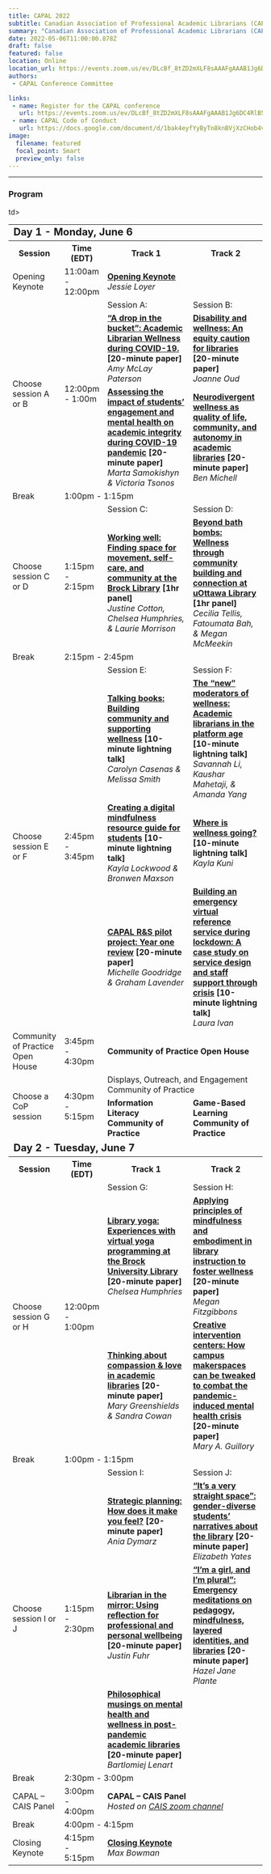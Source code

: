```yaml
---
title: CAPAL 2022
subtitle: Canadian Association of Professional Academic Librarians (CAPAL) Conference
summary: "Canadian Association of Professional Academic Librarians (CAPAL) Conference"
date: 2022-05-06T11:00:00.878Z
draft: false
featured: false
location: Online
location_url: https://events.zoom.us/ev/DLcBf_8tZD2mXLF8sAAAFgAAAB1Jg6DC4RlB59fqQghMRbUJ0y19GtfPZU-uPLEBeOMdf8yvPuCY~AEdhYueavXMvJCsgl-NOUsUNZUySPICd5Xl2NN0
authors:
 - CAPAL Conference Committee

links:
 - name: Register for the CAPAL conference
   url: https://events.zoom.us/ev/DLcBf_8tZD2mXLF8sAAAFgAAAB1Jg6DC4RlB59fqQghMRbUJ0y19GtfPZU-uPLEBeOMdf8yvPuCY~AEdhYueavXMvJCsgl-NOUsUNZUySPICd5Xl2NN0
 - name: CAPAL Code of Conduct
   url: https://docs.google.com/document/d/1bak4eyfYyByTn8knBVjXzCHob4vHbS4m/edit
image:
  filename: featured
  focal_point: Smart
  preview_only: false
---
```


---

### Program
<table style="width:100%">
  <tr>
      <td colspan=4 style="font-size:20px"><strong>Day 1 - Monday, June 6</strong> </td>
  </tr>
  <tr>
    <th style="width:15%">Session</th>
    <th style="width:15%">Time (EDT)</th>
    <th style="width:40%">Track 1</th>
    <th style="width:40%">Track 2</th>
  </tr>
  <tr>
      <td>Opening Keynote</td>
    <td>11:00am - 12:00pm</td>
    <td colspan=2>
      <STRONG><a href="https://www.cais-community.ca/talk/CAPAL2022.1.Opening/">Opening Keynote</a></STRONG></br>
        <i>Jessie Loyer</i>
    </td>
  </tr>
  <tr>
    <td rowspan=3>Choose session A or B</td>
    <td rowspan=3>12:00pm - 1:00m</td>
    <td>Session A:</td>
    <td>Session B:</td>
  </tr>
  <tr>
    <td><strong><a href="https://www.cais-community.ca/talk/CAPAL2022.2.Paterson/">“A drop in the bucket”: Academic Librarian Wellness during COVID-19.</a> [20-minute paper]</strong><br>
        <i>Amy McLay Paterson</i>
     </td>
    <td><strong><a href="https://www.cais-community.ca/talk/CAPAL2022.3.Oud/">Disability and wellness: An equity caution for libraries</a> [20-minute paper]</strong><br>
        <i>Joanne Oud</i>
    </td>
  </tr>
  <tr>
    <td><strong><a href="https://www.cais-community.ca/talk/CAPAL2022.4.Samokishyn/">Assessing the impact of students’ engagement and mental health on academic integrity during COVID-19 pandemic</a> [20-minute paper]</strong><br>
        <i>Marta Samokishyn & Victoria Tsonos </i>
    </td>
    <td><strong><a href="https://www.cais-community.ca/talk/CAPAL2022.5.Michell/">Neurodivergent wellness as quality of life, community, and autonomy in academic libraries</a> [20-minute paper]</strong><br>
        <i>Ben Michell</i>
    </td>
  </tr>
  <tr>
    <td>Break</td>
    <td colspan=3>1:00pm - 1:15pm</td>
  </tr>
  <tr>
    <td rowspan=2>Choose session C or D</td>
    <td rowspan=2>1:15pm - 2:15pm</td>
    <td>Session C:</td>
    <td>Session D:</td>
  </tr>
  <tr>
    <td><strong><a href="https://www.cais-community.ca/talk/CAPAL2022.6.Cotton/">Working well: Finding space for movement, self-care, and community at the Brock Library</a> [1hr panel]</strong><br>
        <i>Justine Cotton, Chelsea Humphries, & Laurie Morrison</i>
    </td>
    <td><strong><a href="https://www.cais-community.ca/talk/CAPAL2022.7.Tellis/">Beyond bath bombs: Wellness through community building and connection at uOttawa Library</a> [1hr panel]</strong><br>
        <i>Cecilia Tellis, Fatoumata Bah, & Megan McMeekin</i>
    </td>
  </tr> 
  <tr>
    <td>Break</td>
    <td colspan=3>2:15pm - 2:45pm</td>
  </tr>
  <tr>
    <td rowspan=4>Choose session E or F</td>
    <td rowspan=4>2:45pm - 3:45pm</td>
    <td>Session E:</td>
    <td>Session F:</td>
  </tr>
  <tr>
    <td><strong><a href="https://www.cais-community.ca/talk/CAPAL2022.8.Casenas/">Talking books: Building community and supporting wellness</a> [10-minute lightning talk]</strong><br>
        <i>Carolyn Casenas & Melissa Smith</i>
    </td>
    <td><strong><a href="https://www.cais-community.ca/talk/CAPAL2022.9.Li/">The “new” moderators of wellness: Academic librarians in the platform age</a> [10-minute lightning talk]</strong><br>
        <i>Savannah Li, Kaushar Mahetaji, & Amanda Yang</i>
    </td>
  </tr>
  <tr>
    <td><strong><a href="https://www.cais-community.ca/talk/CAPAL2022.10.Lockwood/">Creating a digital mindfulness resource guide for students</a> [10-minute lightning talk]</strong><br>
        <i>Kayla Lockwood & Bronwen Maxson</i>
    </td>
    <td><strong><a href="https://www.cais-community.ca/talk/CAPAL2022.11.Kuni/">Where is wellness going?</a> [10-minute lightning talk]</strong><br>
        <i>Kayla Kuni</i>
    </td>
  </tr>
  <tr>
    <td><strong><a href="https://www.cais-community.ca/talk/CAPAL2022.12.Goodridge/">CAPAL R&S pilot project: Year one review</a> [20-minute paper]</strong><br>
        <i>Michelle Goodridge & Graham Lavender</i>
    </td>
    <td><strong><a href="https://www.cais-community.ca/talk/CAPAL2022.13.Ivan/">Building an emergency virtual reference service during lockdown: A case study on service design and staff support through crisis</a> [10-minute lightning talk]</strong><br>
        <i>Laura Ivan</i>
    </td>
    </tr>
  <tr>
    <td>Community of Practice Open House</td>
    <td>3:45pm - 4:30pm</td>
    <td colspan=2>
      <STRONG>Community of Practice Open House</STRONG> 
    </td>
  </tr>
  <tr>
    <td rowspan=2>Choose a CoP session</td>td>
    <td rowspan=2>4:30pm - 5:15pm</td>  
    <td colspan=2>Displays, Outreach, and Engagement Community of Practice</td>
   </tr>
   <tr>
    <td><STRONG>Information Literacy Community of Practice</STRONG></td>
    <td><STRONG>Game-Based Learning Community of Practice<STRONG></td>
  </tr>
  <tr>
      <td colspan=4 style="font-size:20px"><strong><font>Day 2 - Tuesday, June 7</font></strong></td>
  </tr>
  <tr>
    <th>Session</th>
    <th>Time (EDT)</th>
    <th>Track 1</th>
    <th>Track 2</th>
  </tr>  
  <tr>
    <td rowspan=3>Choose session G or H</td>
    <td rowspan=3>12:00pm - 1:00pm</td>
    <td>Session G:</td>
    <td>Session H:</td>
  </tr>
  <tr>
      <td><strong><a href="https://www.cais-community.ca/talk/CAPAL2022.14.Humphries/">Library yoga: Experiences with virtual yoga programming at the Brock University Library</a> [20-minute paper]</strong><br>
        <i>Chelsea Humphries</i>
    </td>
      <td><strong><a href="https://www.cais-community.ca/talk/CAPAL2022.15.Fitzgibbons/">Applying principles of mindfulness and embodiment in library instruction to foster wellness</a> [20-minute paper]</strong><br>
        <i>Megan Fitzgibbons</i>
    </td>
  </tr>
  <tr>
      <td><strong><a href="https://www.cais-community.ca/talk/CAPAL2022.16.Greenshields/">Thinking about compassion & love in academic libraries</a> [20-minute paper]</strong><br>
        <i>Mary Greenshields & Sandra Cowan </i>
    </td>
      <td><strong><a href="https://www.cais-community.ca/talk/CAPAL2022.17.Guillory/">Creative intervention centers: How campus makerspaces can be tweaked to combat the pandemic-induced mental health crisis</a> [20-minute paper]</strong><br>
        <i>Mary A. Guillory</i>
    </td>
  </tr>
  </tr> 
  <tr>
    <td>Break</td>
    <td colspan=3>1:00pm - 1:15pm</td>
  </tr>
  <tr>
    <td rowspan=4>Choose session I or J</td>
    <td rowspan=4>1:15pm - 2:30pm</td>
    <td>Session I:</td>
    <td>Session J:</td>
  </tr>
  <tr>
    <td><strong><a href="https://www.cais-community.ca/talk/CAPAL2022.18.Dymarz/">Strategic planning: How does it make you feel?</a> [20-minute paper]</strong><br>
        <i>Ania Dymarz</i>
    </td>
    <td><strong><a href="https://www.cais-community.ca/talk/CAPAL2022.19.Yates/">“It’s a very straight space”: gender-diverse students’ narratives about the library</a> [20-minute paper]</strong><br>
        <i>Elizabeth Yates</i>
    </td>
  </tr>
  <tr>
    <td><strong><a href="https://www.cais-community.ca/talk/CAPAL2022.20.Fuhr/">Librarian in the mirror: Using reflection for professional and personal wellbeing</a> [20-minute paper]</strong><br>
        <i>Justin Fuhr</i>
    </td>
    <td><strong><a href="https://www.cais-community.ca/talk/CAPAL2022.21.Plante/">“I’m a girl, and I’m plural”: Emergency meditations on pedagogy, mindfulness, layered identities, and libraries</a> [20-minute paper]</strong><br>
        <i>Hazel Jane Plante</i>
    </td>
  </tr>
  <tr>
    <td><strong><a href="https://www.cais-community.ca/talk/CAPAL2022.22.Lenart/">Philosophical musings on mental health and wellness in post-pandemic academic libraries</a> [20-minute paper]</strong><br>
        <i>Bartlomiej Lenart</i>
    </td>
    </tr>
  <tr>
    <td>Break</td>
    <td colspan=3>2:30pm - 3:00pm</td>
  </tr>
  <tr>
    <td>CAPAL – CAIS Panel </td>
    <td>3:00pm - 4:00pm</td>
    <td colspan=2>
      <STRONG>CAPAL – CAIS Panel</STRONG><br>
        <i>Hosted on <a href="https://us06web.zoom.us/j/88016818664?wd=bWlEMk1oZ3FyWTVFNXZISUh4dlZJdz09">CAIS zoom channel</a></i>
    </td>
  </tr>
  <tr>
    <td>Break</td>
    <td colspan=3>4:00pm - 4:15pm</td>
  </tr>
  <tr>
    <td>Closing Keynote</td>
    <td>4:15pm - 5:15pm</td>
    <td colspan=2>
        <STRONG><a href="https://www.cais-community.ca/talk/CAPAL2022.23.Closing/">Closing Keynote</a></STRONG><br>
        <i>Max Bowman</i>
    </td>
  </tr>
</table>
